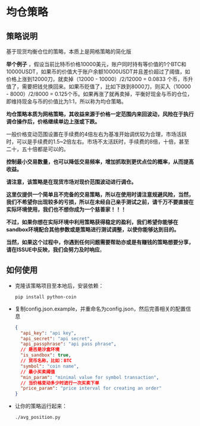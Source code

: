 # 均仓策略

## 策略说明

基于现货均衡仓位的策略，本质上是网格策略的简化版

**举个例子** ，假设当前比特币价格10000美元，账户同时持有等价值的1个BTC和10000USDT，如果币的价值大于账户余额10000USDT并且差价超过了阈值，如价格上涨到12000刀，就卖掉（12000 - 10000）/2/12000 = 0.0833 个币，币升值了，需要把钱兑换回来。如果币贬值了，比如下跌到8000刀，则买入（10000 - 8000）/2/8000 = 0.125个币。如果再涨了就再卖掉，平衡好现金与币的仓位，即维持现金与币的价值比为1:1，所以称为均仓策略。

**均仓策略本质为网格策略，其收益来源于价格一定范围内来回波动，风险在于执行调仓操作后，价格继续单边上涨或下跌。**

 一般价格变动范围设置在手续费的4倍左右为基准开始调优较为合理，市场活跃时，可以是手续费的1.5~2倍左右。市场不太活跃时，手续费的8倍，十倍，甚至二十，五十倍都是可以的。

**控制最小交易数量，也可以降低交易频率，增加抓取到更优点位的概率，从而提高收益。**

**请注意，该策略是在现货市场对现价范围波动进行调仓。**

**这里仅提供一个简单且不完备的交易策略，所以在使用时请注意规避风险，当然，我们不希望你出现较多的亏损，所以在未经自己亲手测试之前，请千万不要直接在实际环境使用，我们也不想你成为一个慈善家！！！**

**不过，如果你想在实际环境中利用策略获得稳定的盈利，我们希望你能够在sandbox环境配合其他参数或是策略进行测试调整，以使你能够达到目的。**

**当然，如果这个过程中，你遇到任何问题需要帮助亦或是有赚钱的策略想要分享，请在ISSUE中反映，我们会努力及时响应**。

## 如何使用

* 克隆该策略项目至本地后，安装依赖：
  ```shell script
  pip install python-coin
  ```

* 复制config.json.example，并重命名为config.json，然后完善相关的配置信息

  ```json
  {  
    "api_key": "api key",
    "api_secret": "api secret",
    "api_passphrase": "api pass phrase",
    // 是否是沙盒环境
    "is_sandbox": true,
    // 货币名称，比如：BTC 
    "symbol": "coin name",
    // 最小买卖阈值
    "min_param": "minimal value for symbol transaction",
    // 当价格变动多少时进行一次买卖下单
    "price_param": "price interval for creating an order"
  }
  ```
  
  
  
* 让你的策略运行起来：

  ```shell
  ./avg_position.py
  ```

  